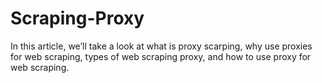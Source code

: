# Scraping-Proxy
In this article, we’ll take a look at what is proxy scarping, why use proxies for web scraping, types of web scraping proxy, and how to use proxy for web scraping.
